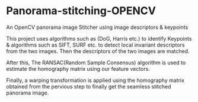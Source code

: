 # Panorama-stitching-OPENCV
An OpenCV panorama image Stitcher using image descriptors &amp; keypoints 

This project uses algorithms such as (DoG, Harris etc.) to identify Keypoints & algorithms such as SIFT, SURF etc. to detect local invariant descriptors from the two images. 
Then the descriptors of the two images are matched. 

After this, The RANSAC(Random Sample Consensus) algorithm is used to estimate the homography matrix using our feature vectors. 

Finally, a warping transformation is applied using the homography matrix obtained from the pervious step to finally get the seamless stitched panorama image.  
